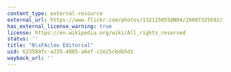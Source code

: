 ```yaml
---
content_type: external-resource
external_url: https://www.flickr.com/photos/132115055@N04/26007325692/in/dateposted/
has_external_license_warning: true
license: https://en.wikipedia.org/wiki/All_rights_reserved
status: ''
title: "N\xFAcleo Editorial"
uid: 623589fc-a235-4085-a6ef-c2e25cbdb5d1
wayback_url: ''
---
```


